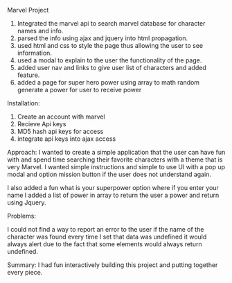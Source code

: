Marvel Project

1. Integrated the marvel api to search marvel database for character names and info.
2. parsed the info using ajax and jquery into html propagation.
3. used html and css to style the page thus allowing the user to see information.
4. used a modal to explain to the user the functionality of the page.
5. added user nav and links to give user list of characters and added feature.
6. added a page for super hero power using array to math random generate a power for user to receive power

Installation:

1. Create an account with marvel
2. Recieve Api keys
3. MD5 hash api keys for access
4. integrate api keys into ajax access

Approach:
I wanted to create a simple application that the user can have fun with and spend time searching their favorite characters with a theme that is very Marvel. I wanted simple instructions and simple to use UI with a pop up modal and option mission button if the user does not understand again.

I also added a fun what is your superpower option where if you enter your name I added a list of power in array to return the user a power and return using Jquery.

Problems:

I could not find a way to report an error to the user if the name of the character was found every time I set that data was undefined it would always alert due to the fact that some elements would always return undefined.

Summary: I had fun interactively building this project and putting together every piece.
